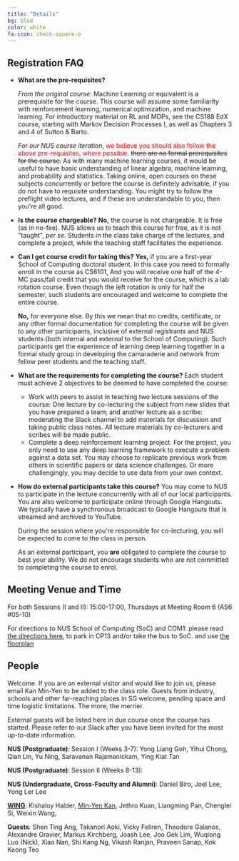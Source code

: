 ```yaml
---
title: "Details"
bg: blue
color: white
fa-icon: check-square-o
---
```


## Registration FAQ 

* **What are the pre-requisites?**

   _From the original course_: Machine Learning or equivalent is a prerequisite for the course. This course will assume some familiarity with reinforcement learning, numerical optimization, and machine learning. For introductory material on RL and MDPs, see the CS188 EdX course, starting with Markov Decision Processes I, as well as Chapters 3 and 4 of Sutton &amp; Barto.

   _For our NUS course iteration_, <font style="color:red">we believe you should also follow the above pre-requisites, where possible.</font> <s>there are no formal prerequisites for the course.</s>  As with many machine learning courses, it would be useful to have basic understanding of linear algebra, machine learning, and probability and statistics.  Taking online, open courses on these subjects concurrently or before the course is definitely advisable, if you do not have to requisite understanding.  You might try to follow the preflight video lectures, and if these are understandable to you, then you're all good.

* **Is the course chargeable?** **No,** the course is not chargeable.  It is free (as in no-fee).  NUS allows us to teach this course for free, as it is not "taught", _per se_.  Students in the class take charge of the lectures, and complete a project, while the teaching staff facilitates the experience.

* **Can I get course credit for taking this?** **Yes,** if you are a first-year School of Computing doctoral student.  In this case you need to formally enroll in the course as CS6101, And you will receive one half of the 4-MC pass/fail credit that you would receive for the course, which is a lab rotation course.  Even though the left rotation is only for half the semester, such students are encouraged and welcome to complete the entire course.

   **No,**  for everyone else.  By this we mean that no credits, certificate, or any other formal documentation for completing the course will be given to any other participants, inclusive of external registrants and NUS students (both internal and external to the School of Computing).  Such participants get the experience of learning deep learning together in a formal study group in developing the camaraderie and network from fellow peer students and the teaching staff.

* **What are the requirements for completing the course?** Each student must achieve 2 objectives  to be deemed to have completed the course:
  * Work with peers to assist in teaching two lecture sessions of the course: One lecture by co-lecturing the subject from new slides that you have prepared a team; and another lecture as a scribe: moderating the Slack channel to add materials for discussion and taking public class notes.  All lecture materials by co-lecturers and scribes will be made public.
  * Complete a deep reinforcement learning project. For the project, you only need to use any deep learning framework to execute a problem against a data set.  You may choose to replicate previous work from others in scientific papers or data science challenges. Or more challengingly, you may decide to use data from your own context.

* **How do external participants take this course?** You may come to
    NUS to participate in the lecture concurrently with all of our
    local participants.  You are also welcome to participate online
    through Google Hangouts.  We typically have a synchronous
    broadcast to Google Hangouts that is streamed and archived to
    YouTube.  

    During the session where you're responsible for co-lecturing, you
    will be expected to come to the class in person.

    As an external participant, you **are** obligated to complete the
    course to best your ability.  We do not encourage students who are
    not committed to completing the course to enrol.  

## Meeting Venue and Time

For both Sessions (I and II): 15:00-17:00, Thursdays at Meeting Room 6 (AS6 #05-10)

For directions to NUS School of Computing (SoC) and COM1: please read [the directions here](http://www.comp.nus.edu.sg/maps/getting-here/), to park in CP13 and/or take the bus to SoC. and use [the floorplan](http://www.comp.nus.edu.sg/images/resources/content/mapsvenues/AS6_L5.jpg)

## People

Welcome. If you are an external visitor and would like to join us, please email Kan Min-Yen to be added to the class role. Guests from industry, schools and other far-reaching places in SG welcome, pending space and time logistic limitations. The more, the merrier.

External guests will be listed here in due course once the course has started. Please refer to our Slack after you have been invited for the most up-to-date information.

**NUS (Postgraduate)**: Session I (Weeks 3-7): Yong Liang Goh, Yihui Chong, Qian Lin, Yu Ning, Saravanan Rajamanickam, Ying Kiat Tan

**NUS (Postgraduate)**: Session II (Weeks 8-13):

**NUS (Undergraduate, Cross-Faculty and Alumni)**: Daniel Biro, Joel Lee, Yong Ler Lee

**[WING](http://wing.comp.nus.edu.sg)**: Kishaloy Halder, 
[Min-Yen Kan](http://www.comp.nus.edu.sg/~kanmy/), Jethro Kuan, Liangming Pan, Chenglei Si, Weixin Wang, 

**Guests**: Shen Ting Ang, Takanori Aoki, Vicky Feliren, Theodore Galanos, Alexandre Gravier, Markus Kirchberg, Joash Lee, Joo Gek Lim, Wuqiong Luo (Nick), Xiao Nan, Shi Kang Ng, Vikash Ranjan, Praveen Sanap, Kok Keong Teo
